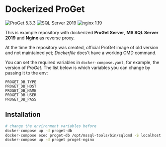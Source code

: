 # Dockerized ProGet  

![ProGet 5.3.3](https://img.shields.io/badge/ProGet-5.3.3-blue) ![SQL Server 2019](https://img.shields.io/badge/SQL%20Server-2019-blue) ![nginx 1.19](https://img.shields.io/badge/nginx-1.19-blue)  

This is example repository with dockerized **ProGet Server**, **MS SQL Server 2019** and **Nginx** as reverse proxy.  

At the time the repository was created, official ProGet image of old version and not maintained yet; *Dockerfile* does't have a working CMD command.  

You can set the required variables in `docker-compose.yaml`, for example, the version of *ProGet*. The list below is which variables you can change by passing it to the env:  

`PROGET_DB_TYPE`  
`PROGET_DB_HOST`  
`PROGET_DB_NAME`  
`PROGET_DB_USER`  
`PROGET_DB_PASS`  

## Installation  

```bash
# change the environment variables before
docker-compose up -d proget-db
docker-compose exec proget-db /opt/mssql-tools/bin/sqlcmd -S localhost -U SA -P '<password>' -Q 'CREATE DATABASE [YOUR_DB_NAME] COLLATE SQL_Latin1_General_CP1_CI_AS'
docker-compose up -d proget proget-nginx
```